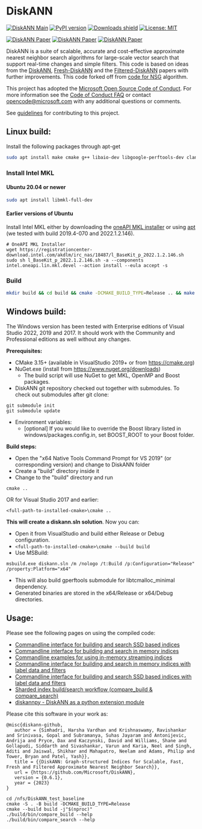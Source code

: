 # DiskANN

[![DiskANN Main](https://github.com/microsoft/DiskANN/actions/workflows/push-test.yml/badge.svg?branch=main)](https://github.com/microsoft/DiskANN/actions/workflows/push-test.yml)
[![PyPI version](https://img.shields.io/pypi/v/diskannpy.svg)](https://pypi.org/project/diskannpy/)
[![Downloads shield](https://pepy.tech/badge/diskannpy)](https://pepy.tech/project/diskannpy)
[![License: MIT](https://img.shields.io/badge/License-MIT-yellow.svg)](https://opensource.org/licenses/MIT)

[![DiskANN Paper](https://img.shields.io/badge/Paper-NeurIPS%3A_DiskANN-blue)](https://papers.nips.cc/paper/9527-rand-nsg-fast-accurate-billion-point-nearest-neighbor-search-on-a-single-node.pdf)
[![DiskANN Paper](https://img.shields.io/badge/Paper-Arxiv%3A_Fresh--DiskANN-blue)](https://arxiv.org/abs/2105.09613)
[![DiskANN Paper](https://img.shields.io/badge/Paper-Filtered--DiskANN-blue)](https://harsha-simhadri.org/pubs/Filtered-DiskANN23.pdf)


DiskANN is a suite of scalable, accurate and cost-effective approximate nearest neighbor search algorithms for large-scale vector search that support real-time changes and simple filters.
This code is based on ideas from the [DiskANN](https://papers.nips.cc/paper/9527-rand-nsg-fast-accurate-billion-point-nearest-neighbor-search-on-a-single-node.pdf), [Fresh-DiskANN](https://arxiv.org/abs/2105.09613) and the [Filtered-DiskANN](https://harsha-simhadri.org/pubs/Filtered-DiskANN23.pdf) papers with further improvements. 
This code forked off from [code for NSG](https://github.com/ZJULearning/nsg) algorithm.

This project has adopted the [Microsoft Open Source Code of Conduct](https://opensource.microsoft.com/codeofconduct/).
For more information see the [Code of Conduct FAQ](https://opensource.microsoft.com/codeofconduct/faq/) or
contact [opencode@microsoft.com](mailto:opencode@microsoft.com) with any additional questions or comments.

See [guidelines](CONTRIBUTING.md) for contributing to this project.

## Linux build:

Install the following packages through apt-get

```bash
sudo apt install make cmake g++ libaio-dev libgoogle-perftools-dev clang-format libboost-all-dev
```

### Install Intel MKL
#### Ubuntu 20.04 or newer
```bash
sudo apt install libmkl-full-dev
```

#### Earlier versions of Ubuntu
Install Intel MKL either by downloading the [oneAPI MKL installer](https://www.intel.com/content/www/us/en/developer/tools/oneapi/onemkl.html) or using [apt](https://software.intel.com/en-us/articles/installing-intel-free-libs-and-python-apt-repo) (we tested with build 2019.4-070 and 2022.1.2.146).

```
# OneAPI MKL Installer
wget https://registrationcenter-download.intel.com/akdlm/irc_nas/18487/l_BaseKit_p_2022.1.2.146.sh
sudo sh l_BaseKit_p_2022.1.2.146.sh -a --components intel.oneapi.lin.mkl.devel --action install --eula accept -s
```

### Build
```bash
mkdir build && cd build && cmake -DCMAKE_BUILD_TYPE=Release .. && make -j 
```

## Windows build:

The Windows version has been tested with Enterprise editions of Visual Studio 2022, 2019 and 2017. It should work with the Community and Professional editions as well without any changes. 

**Prerequisites:**

* CMake 3.15+ (available in VisualStudio 2019+ or from https://cmake.org)
* NuGet.exe (install from https://www.nuget.org/downloads)
    * The build script will use NuGet to get MKL, OpenMP and Boost packages.
* DiskANN git repository checked out together with submodules. To check out submodules after git clone:
```
git submodule init
git submodule update
```

* Environment variables: 
    * [optional] If you would like to override the Boost library listed in windows/packages.config.in, set BOOST_ROOT to your Boost folder.

**Build steps:**
* Open the "x64 Native Tools Command Prompt for VS 2019" (or corresponding version) and change to DiskANN folder
* Create a "build" directory inside it
* Change to the "build" directory and run
```
cmake ..
```
OR for Visual Studio 2017 and earlier:
```
<full-path-to-installed-cmake>\cmake ..
```
**This will create a diskann.sln solution**. Now you can:

- Open it from VisualStudio and build either Release or Debug configuration.
- `<full-path-to-installed-cmake>\cmake --build build`
- Use MSBuild:
```
msbuild.exe diskann.sln /m /nologo /t:Build /p:Configuration="Release" /property:Platform="x64"
```

* This will also build gperftools submodule for libtcmalloc_minimal dependency.
* Generated binaries are stored in the x64/Release or x64/Debug directories.

## Usage:

Please see the following pages on using the compiled code:

- [Commandline interface for building and search SSD based indices](workflows/SSD_index.md)  
- [Commandline interface for building and search in memory indices](workflows/in_memory_index.md) 
- [Commandline examples for using in-memory streaming indices](workflows/dynamic_index.md)
- [Commandline interface for building and search in memory indices with label data and filters](workflows/filtered_in_memory.md)
- [Commandline interface for building and search SSD based indices with label data and filters](workflows/filtered_ssd_index.md)
- [Sharded index build/search workflow (compare_build & compare_search)](workflows/sharded_compare.md)
- [diskannpy - DiskANN as a python extension module](python/README.md)

Please cite this software in your work as:

```
@misc{diskann-github,
   author = {Simhadri, Harsha Vardhan and Krishnaswamy, Ravishankar and Srinivasa, Gopal and Subramanya, Suhas Jayaram and Antonijevic, Andrija and Pryce, Dax and Kaczynski, David and Williams, Shane and Gollapudi, Siddarth and Sivashankar, Varun and Karia, Neel and Singh, Aditi and Jaiswal, Shikhar and Mahapatro, Neelam and Adams, Philip and Tower, Bryan and Patel, Yash}},
   title = {{DiskANN: Graph-structured Indices for Scalable, Fast, Fresh and Filtered Approximate Nearest Neighbor Search}},
   url = {https://github.com/Microsoft/DiskANN},
   version = {0.6.1},
   year = {2023}
}
```



```
cd /nfs/DiskANN_test_baseline
cmake -S . -B build -DCMAKE_BUILD_TYPE=Release
cmake --build build -j"$(nproc)"
./build/bin/compare_build --help
./build/bin/compare_search --help
```